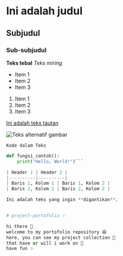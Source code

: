 # Ini adalah judul
## Subjudul
### Sub-subjudul

**Teks tebal**
*Teks miring*

- Item 1
- Item 2
- Item 3

1. Item 1
2. Item 2
3. Item 3

[Ini adalah teks tautan](https://www.contoh.com)

![Teks alternatif gambar](url_gambar.jpg)

`Kode dalam Teks`

```python
def fungsi_contoh():
    print("Hello, World!")```

| Header 1 | Header 2 |
|----------|----------|
| Baris 1, Kolom 1 | Baris 1, Kolom 2 |
| Baris 2, Kolom 1 | Baris 2, Kolom 2 |

Ini adalah teks yang ingin **digantikan**.


# project-portofolio ✨

hi there 🙌
welcome to my portofolio repository 😆
here, you can see my project collection 👀
that have or will i work on 📖
have fun ✨
